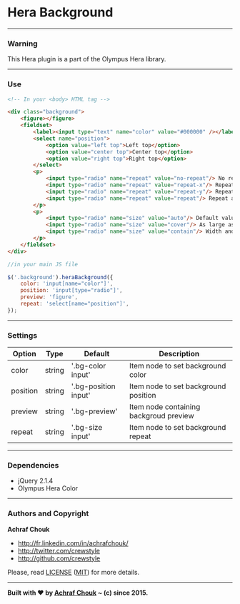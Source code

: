 # Hera Background

---

### Warning

This Hera plugin is a part of the Olympus Hera library.

---

### Use

````html
<!-- In your <body> HTML tag -->

<div class="background">
    <figure></figure>
    <fieldset>
        <label><input type="text" name="color" value="#000000" /></label>
        <select name="position">
            <option value="left top">Left top</option>
            <option value="center top">Center top</option>
            <option value="right top">Right top</option>
        </select>
        <p>
            <input type="radio" name="repeat" value="no-repeat"/> No repeat
            <input type="radio" name="repeat" value="repeat-x"/> Repeat horizontally
            <input type="radio" name="repeat" value="repeat-y"/> Repeat vertically
            <input type="radio" name="repeat" value="repeat"/> Repeat all the way around
        </p>
        <p>
            <input type="radio" name="size" value="auto"/> Default value
            <input type="radio" name="size" value="cover"/> As large as possible
            <input type="radio" name="size" value="contain"/> Width and height fit in the content area
        </p>
    </fieldset>
</div>
````

````javascript
//in your main JS file

$('.background').heraBackground({
    color: 'input[name="color"]',
    position: 'input[type="radio"]',
    preview: 'figure',
    repeat: 'select[name="position"]',
});
````

---

### Settings

Option | Type | Default | Description
------ | ---- | ------- | -----------
color | string | '.bg-color input' | Item node to set background color
position | string | '.bg-position input' | Item node to set background position
preview | string | '.bg-preview' | Item node containing backgroud preview
repeat | string | '.bg-size input' | Item node to set background repeat

---

### Dependencies

+ jQuery 2.1.4
+ Olympus Hera Color

---

### Authors and Copyright

**Achraf Chouk**

+ http://fr.linkedin.com/in/achrafchouk/
+ http://twitter.com/crewstyle
+ http://github.com/crewstyle

Please, read [LICENSE](https://github.com/crewstyle/OlympusHera/blob/master/LICENSE "LICENSE") ([MIT](http://opensource.org/licenses/MIT "MIT")) for more details.

---

**Built with ♥ by [Achraf Chouk](http://github.com/crewstyle "Achraf Chouk") ~ (c) since 2015.**
